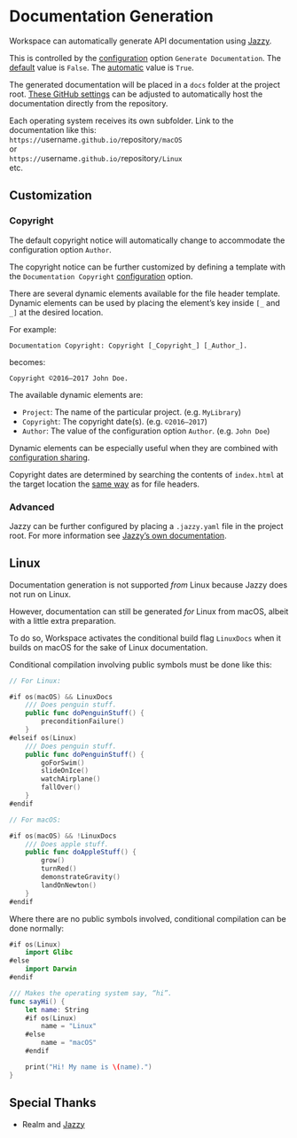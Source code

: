 <!--
 Documentation Generation.md

 This source file is part of the Workspace open source project.
 https://github.com/SDGGiesbrecht/Workspace

 Copyright ©2017 Jeremy David Giesbrecht and the Workspace project contributors.

 Soli Deo gloria.

 Licensed under the Apache Licence, Version 2.0.
 See http://www.apache.org/licenses/LICENSE-2.0 for licence information.
 -->

# Documentation Generation

Workspace can automatically generate API documentation using [Jazzy](https://github.com/realm/jazzy).

This is controlled by the [configuration](Configuring%20Workspace.md) option `Generate Documentation`. The [default](Responsibilities.md#default-vs-automatic) value is `False`. The [automatic](Responsibilities.md#default-vs-automatic) value is `True`.

The generated documentation will be placed in a `docs` folder at the project root. [These GitHub settings](https://help.github.com/articles/configuring-a-publishing-source-for-github-pages/#publishing-your-github-pages-site-from-a-docs-folder-on-your-master-branch) can be adjusted to automatically host the documentation directly from the repository.

Each operating system receives its own subfolder. Link to the documentation like this:<br>
`https://`username`.github.io/`repository`/macOS`<br>
or<br>
`https://`username`.github.io/`repository`/Linux`<br>
etc.

## Customization

### Copyright

The default copyright notice will automatically change to accommodate the configuration option `Author`.

The copyright notice can be further customized by defining a template with the `Documentation Copyright` [configuration](Configuring%20Workspace.md) option.

There are several dynamic elements available for the file header template. Dynamic elements can be used by placing the element’s key inside `[_` and `_]` at the desired location.

For example:
```text
Documentation Copyright: Copyright [_Copyright_] [_Author_].
```
becomes:
```text
Copyright ©2016–2017 John Doe.
```

The available dynamic elements are:

- `Project`: The name of the particular project. (e.g. `MyLibrary`)
- `Copyright`: The copyright date(s). (e.g. `©2016–2017`)
- `Author`: The value of the configuration option `Author`. (e.g. `John Doe`)

Dynamic elements can be especially useful when they are combined with [configuration sharing](Configuring%20Workspace.md#sharing-configurations-between-projects).

Copyright dates are determined by searching the contents of `index.html` at the target location the [same way](File%20Headers.md#determination-of-the-dates) as for file headers.

### Advanced

Jazzy can be further configured by placing a `.jazzy.yaml` file in the project root. For more information see [Jazzy’s own documentation](https://github.com/realm/jazzy).

## Linux

Documentation generation is not supported *from* Linux because Jazzy does not run on Linux.

However, documentation can still be generated *for* Linux from macOS, albeit with a little extra preparation.

To do so, Workspace activates the conditional build flag `LinuxDocs` when it builds on macOS for the sake of Linux documentation.

Conditional compilation involving public symbols must be done like this:

```swift
// For Linux:

#if os(macOS) && LinuxDocs
    /// Does penguin stuff.
    public func doPenguinStuff() {
        preconditionFailure()
    }
#elseif os(Linux)
    /// Does penguin stuff.
    public func doPenguinStuff() {
        goForSwim()
        slideOnIce()
        watchAirplane()
        fallOver()
    }
#endif

// For macOS:

#if os(macOS) && !LinuxDocs
    /// Does apple stuff.
    public func doAppleStuff() {
        grow()
        turnRed()
        demonstrateGravity()
        landOnNewton()
    }
#endif
```

Where there are no public symbols involved, conditional compilation can be done normally:
```swift
#if os(Linux)
    import Glibc
#else
    import Darwin
#endif

/// Makes the operating system say, “hi”.
func sayHi() {
    let name: String
    #if os(Linux)
        name = "Linux"
    #else
        name = "macOS"
    #endif

    print("Hi! My name is \(name).")
}
```

## Special Thanks

- Realm and [Jazzy](https://github.com/realm/jazzy)
